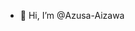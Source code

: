 - 👋 Hi, I’m @Azusa-Aizawa


<!---
Azusa-Aizawa/Azusa-Aizawa is a ✨ special ✨ repository because its `README.md` (this file) appears on your GitHub profile.
You can click the Preview link to take a look at your changes.
--->
